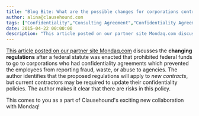 ```yaml
---
title: "Blog Bite: What are the possible changes for corporations contracting with the federal government regarding confidentiality provisions?"
author: alina@clausehound.com
tags: ["Confidentiality","Consulting Agreement","Confidentiality Agreement","Mondaq","Learn","USA"]
date: 2015-04-22 00:00:00
description: "This article posted on our partner site Mondaq.com discusses the changing regulations after a federal statute was enacted that prohibited federal funds to go to corporations who had confidentiality agreements which prevented the employees from reporting fraud, waste, or abuse to agencies."
---
```


[This article posted on our partner site Mondaq.com](http://www.mondaq.com/unitedstates/x/391400/Government+Contracts+Procurement+PPP/Confidentiality+Agreements+of+Federal+Contractor+Employees+Changes+To+The+Federal+Acquisition+Regulations+Are+Coming+Soon) discusses the **changing regulations** after a federal statute was enacted that prohibited federal funds to go to corporations who had confidentiality agreements which prevented the employees from reporting fraud, waste, or abuse to agencies. The author identifies that the proposed regulations will apply to *new contracts*, but current contractors may be required to update their confidentiality policies. The author makes it clear that there are risks in this policy.

This comes to you as a part of Clausehound's exciting new collaboration with Mondaq!
